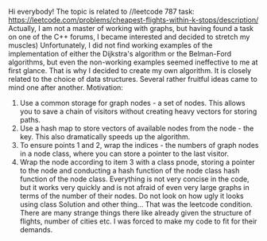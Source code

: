 Hi everybody! The topic is related to //leetcode 787 task: https://leetcode.com/problems/cheapest-flights-within-k-stops/description/
Actually, I am not a master of working with graphs, but having found a task on one of the C++ forums, I became interested and decided to stretch my muscles) 
Unfortunately, I did not find working examples of the implementation of either the Dijkstra's algorithm or the Belman-Ford algorithms, but even the non-working examples seemed ineffective to me at first glance. 
That is why I decided to create my own algorithm. It is closely related to the choice of data structures. Several rather fruitful ideas came to mind one after another. Motivation:
1. Use a common storage for graph nodes - a set of nodes. This allows you to save a chain of visitors without creating heavy vectors for storing paths.
2. Use a hash map to store vectors of available nodes from the node - the key. This also dramatically speeds up the algorithm.
3. To ensure points 1 and 2, wrap the indices - the numbers of graph nodes in a node class, where you can store a pointer to the last visitor.
4. Wrap the node according to item 3 with a class pnode, storing a pointer to the node and conducting a hash function of the node class hash function of the node class.
Everything is not very concise in the code, but it works very quickly and is not afraid of even very large graphs in terms of the number of their nodes.
Do not look on how ugly it looks using class Solution and other thing... That was the leetcode condition. There are many strange things there like already given the structure of flights, number of cities etc. I was forced to make my code to fit for their demands.
